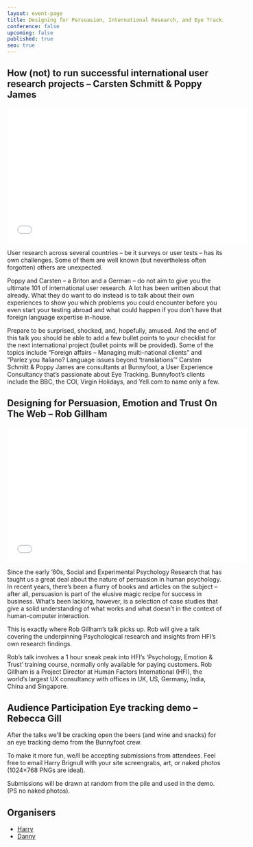 ```yaml
---
layout: event-page
title: Designing for Persuasion, International Research, and Eye Tracking!
conference: false
upcoming: false
published: true
seo: true
---
```


## How (not) to run successful international user research projects – Carsten Schmitt &amp; Poppy James

<div class="embed-container vga"><iframe width="560" height="315" src="//www.youtube.com/embed/yQkiPvddtHQ?list=PLmeBKCinpyZ9HEn0tKyUXqRgRoai9mh9s" frameborder="0" allowfullscreen></iframe></div>

User research across several countries – be it surveys or user tests – has its own challenges. Some of them are well known (but nevertheless often forgotten) others are unexpected.

Poppy and Carsten – a Briton and a German – do not aim to give you the ultimate 101 of international user research. A lot has been written about that already. What they do want to do instead is to talk about their own experiences to show you which problems you could encounter before you even start your testing abroad and what could happen if you don’t have that foreign language expertise in-house.

Prepare to be surprised, shocked, and, hopefully, amused. And the end of this talk you should be able to add a few bullet points to your checklist for the next international project (bullet points will be provided).
Some of the topics include “Foreign affairs – Managing multi-national clients” and “Parlez you Italiano? Language issues beyond ‘translations’”
Carsten Schmitt & Poppy James are consultants at Bunnyfoot, a User Experience Consultancy that’s passionate about Eye Tracking. Bunnyfoot’s clients include the BBC, the COI, Virgin Holidays, and Yell.com to name only a few.


## Designing for Persuasion, Emotion and Trust On The Web – Rob Gillham

<div class="embed-container vga"><iframe width="560" height="315" src="//www.youtube.com/embed/I7KW1YYQ1J4?list=PLmeBKCinpyZ9HEn0tKyUXqRgRoai9mh9s" frameborder="0" allowfullscreen></iframe></div>

Since the early ’60s, Social and Experimental Psychology Research that has taught us a great deal about the nature of persuasion in human psychology.
In recent years, there’s been a flurry of books and articles on the subject – after all, persuasion is part of the elusive magic recipe for success in business. What’s been lacking, however, is a selection of case studies that give a solid understanding of what works and what doesn’t in the context of human-computer interaction.


This is exactly where Rob Gillham’s talk picks up. Rob will give a talk covering the underpinning Psychological research and insights from HFI’s own research findings.

Rob’s talk involves a 1 hour sneak peak into HFI’s ‘Psychology, Emotion & Trust’ training course, normally only available for paying customers.
Rob Gillham is a Project Director at Human Factors International (HFI), the world’s largest UX consultancy with offices in UK, US, Germany, India, China and Singapore.

## Audience Participation Eye tracking demo – Rebecca Gill

After the talks we'll be cracking open the beers (and wine and snacks) for an eye tracking demo from the Bunnyfoot crew.

To make it more fun, we/ll be accepting submissions from attendees. Feel free to email Harry Brignull with your site screengrabs, art, or naked photos (1024×768 PNGs are ideal).

Submissions will be drawn at random from the pile and used in the demo. (PS no naked photos).

## Organisers

- <a href="https://uxbri.org/about/#harry">Harry</a>
- <a href="https://uxbri.org/about/#danny">Danny</a>
